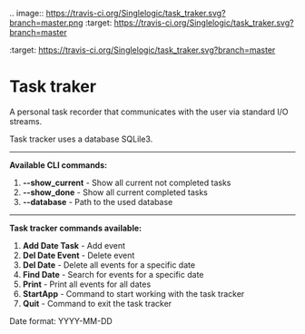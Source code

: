 .. image:: https://travis-ci.org/Singlelogic/task_traker.svg?branch=master.png
    :target: https://travis-ci.org/Singlelogic/task_traker.svg?branch=master

:target: https://travis-ci.org/Singlelogic/task_traker.svg?branch=master

# Task traker
A personal task recorder that communicates with the user via standard I/O streams.

Task tracker uses a database SQLile3.
***

**Available CLI commands:**<br>
  1. **--show_current** - Show all current not completed tasks
  2. **--show_done** - Show all current completed tasks
  3. **--database** - Path to the used database
***

**Task tracker commands available:**<br>
  1. **Add Date Task**  - Add event
  2. **Del Date Event** - Delete event
  3. **Del Date**       - Delete all events for a specific date
  4. **Find Date**      - Search for events for a specific date
  5. **Print**          - Print all events for all dates
  6. **StartApp**       - Command to start working with the task tracker
  7. **Quit**           - Command to exit the task tracker
  
Date format: YYYY-MM-DD

